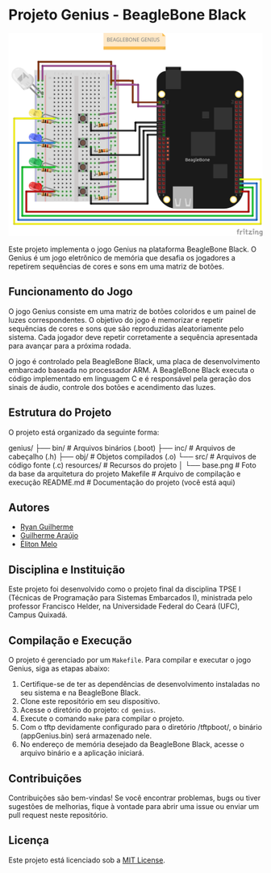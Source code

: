 # Projeto Genius - BeagleBone Black

![Base](resources/SCHEMATIC.png)

Este projeto implementa o jogo Genius na plataforma BeagleBone Black. O Genius é um jogo eletrônico de memória que desafia os jogadores a repetirem sequências de cores e sons em uma matriz de botões.

## Funcionamento do Jogo

O jogo Genius consiste em uma matriz de botões coloridos e um painel de luzes correspondentes. O objetivo do jogo é memorizar e repetir sequências de cores e sons que são reproduzidas aleatoriamente pelo sistema. Cada jogador deve repetir corretamente a sequência apresentada para avançar para a próxima rodada.

O jogo é controlado pela BeagleBone Black, uma placa de desenvolvimento embarcado baseada no processador ARM. A BeagleBone Black executa o código implementado em linguagem C e é responsável pela geração dos sinais de áudio, controle dos botões e acendimento das luzes.

## Estrutura do Projeto

O projeto está organizado da seguinte forma:


genius/
├── bin/             # Arquivos binários (.boot)
├── inc/             # Arquivos de cabeçalho (.h)
├── obj/             # Objetos compilados (.o)
└── src/             # Arquivos de código fonte (.c)
resources/           # Recursos do projeto
│   └── base.png     # Foto da base da arquitetura do projeto
Makefile             # Arquivo de compilação e execução
README.md            # Documentação do projeto (você está aqui)


## Autores

- [Ryan Guilherme](https://github.com/ryanguilherme)
- [Guilherme Araújo](https://github.com/guiaf04)
- [Éliton Melo](https://github.com/elitonnmelo)

## Disciplina e Instituição

Este projeto foi desenvolvido como o projeto final da disciplina TPSE I (Técnicas de Programação para Sistemas Embarcados I), ministrada pelo professor Francisco Helder, na Universidade Federal do Ceará (UFC), Campus Quixadá.

## Compilação e Execução

O projeto é gerenciado por um `Makefile`. Para compilar e executar o jogo Genius, siga as etapas abaixo:

1. Certifique-se de ter as dependências de desenvolvimento instaladas no seu sistema e na BeagleBone Black.
2. Clone este repositório em seu dispositivo.
3. Acesse o diretório do projeto: `cd genius`.
4. Execute o comando `make` para compilar o projeto.
6. Com o tftp devidamente configurado para o diretório /tftpboot/, o binário (appGenius.bin) será armazenado nele.
7. No endereço de memória desejado da BeagleBone Black, acesse o arquivo binário e a aplicação iniciará.

## Contribuições

Contribuições são bem-vindas! Se você encontrar problemas, bugs ou tiver sugestões de melhorias, fique à vontade para abrir uma issue ou enviar um pull request neste repositório.

## Licença

Este projeto está licenciado sob a [MIT License](LICENSE).
